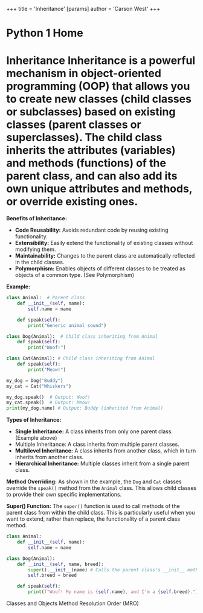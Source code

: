 +++
 title = 'Inheritance'
[params]
	author = 'Carson West'
+++
# Python 1 Home
# Inheritance  Inheritance is a powerful mechanism in object-oriented programming (OOP) that allows you to create new classes (child classes or subclasses) based on existing classes (parent classes or superclasses).  The child class inherits the attributes (variables) and methods (functions) of the parent class, and can also add its own unique attributes and methods, or override existing ones.

**Benefits of Inheritance:**

* **Code Reusability:** Avoids redundant code by reusing existing functionality.
* **Extensibility:** Easily extend the functionality of existing classes without modifying them.
* **Maintainability:**  Changes to the parent class are automatically reflected in the child classes.
* **Polymorphism:** Enables objects of different classes to be treated as objects of a common type. (See Polymorphism)

**Example:**

```python
class Animal:  # Parent class
    def __init__(self, name):
        self.name = name

    def speak(self):
        print("Generic animal sound")

class Dog(Animal):  # Child class inheriting from Animal
    def speak(self):
        print("Woof!")

class Cat(Animal): # Child class inheriting from Animal
    def speak(self):
        print("Meow!")

my_dog = Dog("Buddy")
my_cat = Cat("Whiskers")

my_dog.speak()  # Output: Woof!
my_cat.speak()  # Output: Meow!
print(my_dog.name) # Output: Buddy (inherited from Animal)

```

**Types of Inheritance:**

* **Single Inheritance:** A class inherits from only one parent class.  (Example above)
* Multiple Inheritance: A class inherits from multiple parent classes.
* **Multilevel Inheritance:** A class inherits from another class, which in turn inherits from another class.
* **Hierarchical Inheritance:** Multiple classes inherit from a single parent class.


**Method Overriding:**  As shown in the example, the `Dog` and `Cat` classes override the `speak()` method from the `Animal` class. This allows child classes to provide their own specific implementations.

**Super() Function:** The `super()` function is used to call methods of the parent class from within the child class.  This is particularly useful when you want to extend, rather than replace, the functionality of a parent class method.

```python
class Animal:
    def __init__(self, name):
        self.name = name

class Dog(Animal):
    def __init__(self, name, breed):
        super().__init__(name) # Calls the parent class's __init__ method
        self.breed = breed

    def speak(self):
        print(f"Woof! My name is {self.name}, and I'm a {self.breed}.")

```

Classes and Objects
Method Resolution Order (MRO)
